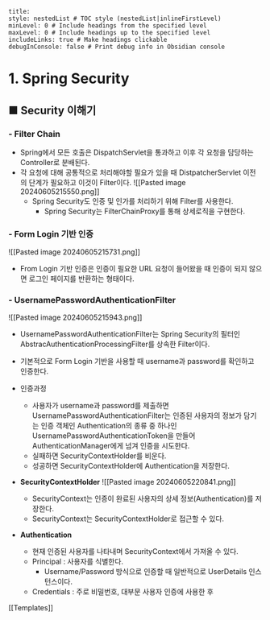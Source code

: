 ```table-of-contents
title: 
style: nestedList # TOC style (nestedList|inlineFirstLevel)
minLevel: 0 # Include headings from the specified level
maxLevel: 0 # Include headings up to the specified level
includeLinks: true # Make headings clickable
debugInConsole: false # Print debug info in Obsidian console
```

# 1. Spring Security
## ■ Security 이해기

### - Filter Chain
- Spring에서 모든 호출은 DispatchServlet을 통과하고 이후 각 요청을 담당하는 Controller로 분배된다.
- 각 요청에 대해 공통적으로 처리해야할 필요가 있을 때  DistpatcherServlet 이전의 단계가 필요하고 이것이 Filter이다.
  ![[Pasted image 20240605215550.png]]
	- Spring Security도 인증 및 인가를 처리하기 위해 Filter를 사용한다.
		- Spring Security는 FilterChainProxy를 통해 상세로직을 구현한다.

### - Form Login 기반 인증
![[Pasted image 20240605215731.png]]
- From Login 기반 인증은 인증이 필요한 URL 요청이 들어왔을 때 인증이 되지 않으면 로그인 페이지를 반환하는 형태이다.

### - UsernamePasswordAuthenticationFilter
![[Pasted image 20240605215943.png]]
- UsernamePasswordAuthenticationFilter는 Spring Security의 필터인 AbstracAuthenticationProcessingFilter를 상속한 Filter이다.
- 기본적으로 Form Login 기반을 사용할 때 username과 password를 확인하고 인증한다.
- 인증과정
	- 사용자가 username과 password를 제출하면 UsernamePasswordAuthenticationFilter는 인증된 사용자의 정보가 담기는 인증 객체인 Authentication의 종류 중 하나인 UsernamePasswordAuthenticationToken을 만들어 AuthenticationManager에게 넘겨 인증을 시도한다.
	- 실패하면 SecurityContextHolder를 비운다.
	- 성공하면 SecurityContextHolder에 Authentication을 저장한다.
	  
- **SecurityContextHolder**
  ![[Pasted image 20240605220841.png]]
	- SecurityContext는 인증이 완료된 사용자의 상세 정보(Authentication)를 저장한다.
	- SecurityContext는 SecurityContextHolder로 접근할 수 있다.
	  
- **Authentication**
	- 현재 인증된 사용자를 나타내며 SecurityContext에서 가져올 수 있다.
	- Principal : 사용자를 식별한다.
		- Username/Password 방식으로 인증할 때 일반적으로 UserDetails 인스턴스이다.
	- Credentials : 주로 비밀번호, 대부문 사용자 인증에 사용한 후 

























[[Templates]]
